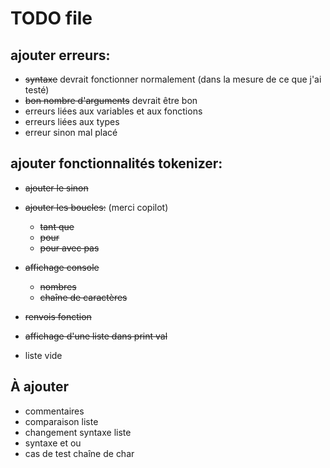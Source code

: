 # TODO file

## ajouter erreurs:

- ~~syntaxe~~ devrait fonctionner normalement (dans la mesure de ce que j'ai testé)
- ~~bon nombre d'arguments~~ devrait être bon
- erreurs liées aux variables et aux fonctions
- erreurs liées aux types
- erreur sinon mal placé

## ajouter fonctionnalités tokenizer:

- ~~ajouter le sinon~~
- ~~ajouter les boucles:~~ (merci copilot)
  - ~~tant que~~
  - ~~pour~~
  - ~~pour avec pas~~
- ~~affichage console~~
  - ~~nombres~~
  - ~~chaîne de caractères~~
- ~~renvois fonction~~

- ~~affichage d'une liste dans print val~~
- liste vide

## À ajouter
- commentaires
- comparaison liste
- changement syntaxe liste
- syntaxe et ou
- cas de test chaîne de char
